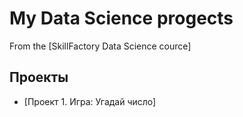 # My Data Science progects

From the [SkillFactory Data Science cource]

## Проекты

* [Проект 1. Игра: Угадай число]